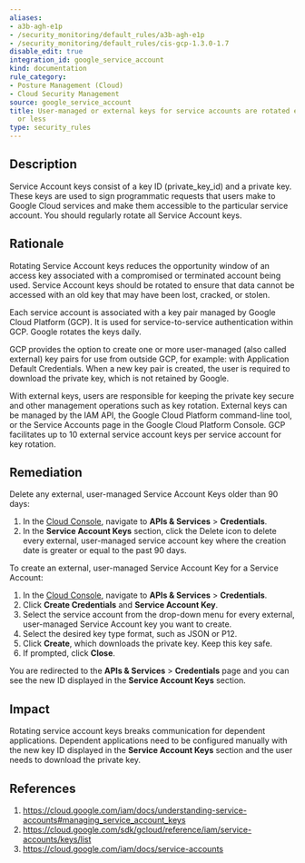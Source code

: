 ```yaml
---
aliases:
- a3b-agh-e1p
- /security_monitoring/default_rules/a3b-agh-e1p
- /security_monitoring/default_rules/cis-gcp-1.3.0-1.7
disable_edit: true
integration_id: google_service_account
kind: documentation
rule_category:
- Posture Management (Cloud)
- Cloud Security Management
source: google_service_account
title: User-managed or external keys for service accounts are rotated every 90 days
  or less
type: security_rules
---
```


## Description

Service Account keys consist of a key ID (private_key_id) and a private key. These keys are used to sign programmatic requests that users make to Google Cloud services and make them accessible to the particular service account. You should regularly rotate all Service Account keys.

## Rationale

Rotating Service Account keys reduces the opportunity window of an access key associated with a compromised or terminated account being used. Service Account keys should be rotated to ensure that data cannot be accessed with an old key that may have been lost, cracked, or stolen.

Each service account is associated with a key pair managed by Google Cloud Platform (GCP). It is used for service-to-service authentication within GCP. Google rotates the keys daily.

GCP provides the option to create one or more user-managed (also called external) key pairs for use from outside GCP, for example: with Application Default Credentials. When a new key pair is created, the user is required to download the private key, which is not retained by Google. 

With external keys, users are responsible for keeping the private key secure and other management operations such as key rotation. External keys can be managed by the IAM API, the Google Cloud Platform command-line tool, or the Service Accounts page in the Google Cloud Platform Console. GCP facilitates up to 10 external service account keys per service account for key rotation.

## Remediation

Delete any external, user-managed Service Account Keys older than 90 days:
1. In the [Cloud Console][1], navigate to **APIs & Services** > **Credentials**.
2. In the **Service Account Keys** section, click the Delete icon to delete every external, user-managed service account key where the creation date is greater or equal to the past 90 days.

To create an external, user-managed Service Account Key for a Service Account:

1. In the [Cloud Console][1], navigate to **APIs & Services** > **Credentials**. 
2. Click **Create Credentials** and **Service Account Key**.  
3. Select the service account from the drop-down menu for every external, user-managed Service Account key you want to create.
4. Select the desired key type format, such as JSON or P12.
5. Click **Create**, which downloads the private key. Keep this key safe.
6. If prompted, click **Close**.

You are redirected to the **APIs & Services** > **Credentials** page and you can see the new ID displayed in the **Service Account Keys** section.


## Impact

Rotating service account keys breaks communication for dependent applications. Dependent applications need to be configured manually with the new key ID displayed in the **Service Account Keys** section and the user needs to download the private key.

## References

1. https://cloud.google.com/iam/docs/understanding-service-accounts#managing_service_account_keys
2. https://cloud.google.com/sdk/gcloud/reference/iam/service-accounts/keys/list
3. https://cloud.google.com/iam/docs/service-accounts

[1]: https://console.cloud.google.com/apis/credentials

